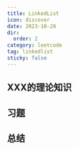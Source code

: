 ```yaml
---
title: LinkedList
icon: discover
date: 2023-10-20
dir:
  order: 2
category: leetcode
tag: linkedlist
sticky: false
---
```


## XXX的理论知识

## 习题

## 总结
